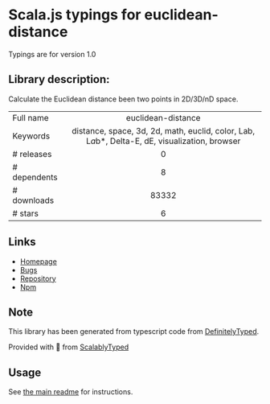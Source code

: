 
# Scala.js typings for euclidean-distance

Typings are for version 1.0

## Library description:
Calculate the Euclidean distance been two points in 2D/3D/nD space.

|                    |                 |
| ------------------ | :-------------: |
| Full name          | euclidean-distance |
| Keywords           | distance, space, 3d, 2d, math, euclid, color, Lab, L*a*b*, Delta-E, dE, visualization, browser |
| # releases         | 0 |
| # dependents       | 8 |
| # downloads        | 83332 |
| # stars            | 6 |

## Links
- [Homepage](https://github.com/zeke/euclidean-distance#readme)
- [Bugs](https://github.com/zeke/euclidean-distance/issues)
- [Repository](https://github.com/zeke/euclidean-distance)
- [Npm](https://www.npmjs.com/package/euclidean-distance)
    


## Note
This library has been generated from typescript code from [DefinitelyTyped](https://definitelytyped.org).

Provided with :purple_heart: from [ScalablyTyped](https://github.com/oyvindberg/ScalablyTyped)

## Usage
See [the main readme](../../readme.md) for instructions.


